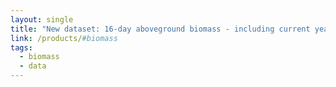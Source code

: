 ```yaml
---
layout: single
title: "New dataset: 16-day aboveground biomass - including current year"
link: /products/#biomass
tags:
  - biomass
  - data
---
```

